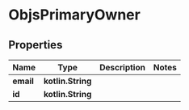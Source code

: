 
# ObjsPrimaryOwner

## Properties
Name | Type | Description | Notes
------------ | ------------- | ------------- | -------------
**email** | **kotlin.String** |  | 
**id** | **kotlin.String** |  | 



